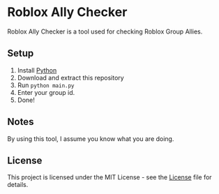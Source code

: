 # Roblox Ally Checker
Roblox Ally Checker is a tool used for checking Roblox Group Allies.

## Setup
  1. Install [Python](https://www.python.org/)
  2. Download and extract this repository
  3. Run `python main.py`
  5. Enter your group id.
  6. Done!
## Notes
By using this tool, I assume you know what you are doing.

## License

This project is licensed under the MIT License - see the [License](https://github.com/BearrXW/UPC2C/blob/main/LICENSE) file for details.
